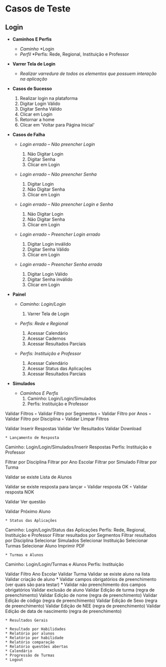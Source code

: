 # Casos de Teste
## Login

* **Caminhos E Perfis**
  * *Caminho*
    *Login
  * *Perfil*
    *Perfis: Rede, Regional, Instituição e Professor

* **Varrer Tela de Login**
  * *Realizar varredura de todos os elementos que possuem interação na aplicação*

* **Casos de Sucesso**
  1. Realizar login na plataforma
  2. Digitar Login Válido
  3. Digitar Senha Válido
  4. Clicar em Login
  5. Retornar a home
  6. Clicar em 'Voltar para Página Inicial'

* **Casos de Falha**
  * *Login errado – Não preencher Login*
    1. Não Digitar Login 
    2. Digitar Senha 
    3. Clicar em Login

  * *Login errado – Não preencher Senha*
    1. Digitar Login 
    2. Não Digitar Senha 
    3. Clicar em Login

  * *Login errado – Não preencher Login e Senha*
    1. Não Digitar Login
    2. Não Digitar Senha 
    3. Clicar em Login

  * *Login errado – Preencher Login errado*
    1. Digitar Login inválido
    2. Digitar Senha Válido
    3. Clicar em Login

  * *Login errado – Preencher Senha errada*
    1. Digitar Login Válido
    2. Digitar Senha inválido
    3. Clicar em Login



* **Painel**
  * *Caminho: Login/Login*
    1. Varrer Tela de Login

  * *Perfis: Rede e Regional*
    1. Acessar Calendário
    2. Acessar Cadernos
    3. Acessar Resultados Parciais

  * *Perfis: Instituição e Professor*
    1. Acessar Calendário
    2. Acessar Status das Aplicações
    3. Acessar Resultados Parciais

* **Simulados**

  * *Caminhos E Perfis*
    1. Caminho: Login/Login/Simulados
    2. Perfis: Instituição e Professor

Validar Filtros
        ◦ Validar Filtro por Segmentos
        ◦ Validar Filtro por Anos
        ◦ Validar Filtro por Disciplina
        ◦ Validar Limpar Filtros

Validar Inserir Respostas
Validar Ver Resultados
Validar Download



    * Lançamento de Resposta
Caminho: Login/Login/Simulados/Inserir Respostas
Perfis: Instituição e Professor

Filtrar por Disciplina
Filtrar por Ano Escolar
Filtrar por Simulado
Filtrar por Turma

Validar se existe Lista de Alunos

Validar se existe resposta para lançar
        ◦ Validar resposta OK
        ◦ Validar resposta NOK

Validar Ver questão

Validar Próximo Aluno


    * Status das Aplicações
Caminho: Login/Login/Status das Aplicações
Perfis: Rede, Regional, Instituição e Professor
Filtrar resultados por Segmentos
Filtrar resultados por Disciplina
Selecionar Simulados
Selecionar Instituição
Selecionar Turmas
Selecionar Aluno
Imprimir PDF


    * Turmas e Alunos
Caminho: Login/Login/Turmas e Alunos
Perfis: Instituição

Validar Filtro Ano Escolar
Validar Turma
Validar se existe aluno na lista
Validar criação de aluno
    * Validar campos obrigatórios de preenchimento (ver quais são para testar)
    * Validar não preenchimento dos campos obrigatórios
Validar exclusão de aluno
Validar Edição de turma (regra de preenchimento)
Validar Edição de nome (regra de preenchimento)
Validar Edição de código (regra de preenchimento)
Validar Edição de Sexo (regra de preenchimento)
Validar Edição de NEE (regra de preenchimento)
Validar Edição de data de nascimento (regra de preenchimento)






    * Resultados Gerais

    * Resultado por Habilidades
    * Relatório por alunos
    * Relatório por habilidade
    * Relatório comparação
    * Relatório questões abertas
    * Calendário
    * Progressão de Turmas
    * Logout
